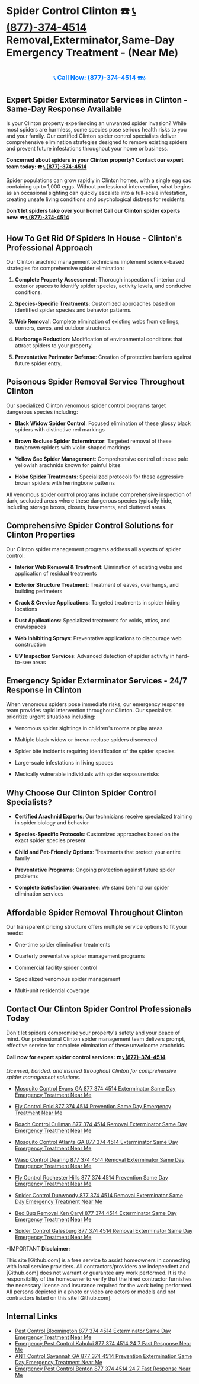 # Spider Control Clinton ☎️ [📞 (877)-374-4514](https://pest-control-4514.netlify.app) Removal,Exterminator,Same-Day Emergency Treatment - (Near Me)
# 

<p align="center" style="font-size: 1.2em; font-weight: bold; margin: 20px 0;">
  <a href="https://pest-control-4514.netlify.app" target="_blank" style="color: #007BFF; text-decoration: none;">📞 Call Now: (877)-374-4514 ☎️💧</a>
</p>

## Expert Spider Exterminator Services in Clinton - Same-Day Response Available

Is your Clinton property experiencing an unwanted spider invasion? While most spiders are harmless, some species pose serious health risks to you and your family. Our certified Clinton spider control specialists deliver comprehensive elimination strategies designed to remove existing spiders and prevent future infestations throughout your home or business.

**Concerned about spiders in your Clinton property? Contact our expert team today: ☎️ [📞 (877)-374-4514](https://pest-control-4514.netlify.app)**

Spider populations can grow rapidly in Clinton homes, with a single egg sac containing up to 1,000 eggs. Without professional intervention, what begins as an occasional sighting can quickly escalate into a full-scale infestation, creating unsafe living conditions and psychological distress for residents.

**Don't let spiders take over your home! Call our Clinton spider experts now: ☎️ [📞 (877)-374-4514](https://pest-control-4514.netlify.app)**

## How To Get Rid Of Spiders In House - Clinton's Professional Approach

Our Clinton arachnid management technicians implement science-based strategies for comprehensive spider elimination:

1. **Complete Property Assessment**: Thorough inspection of interior and exterior spaces to identify spider species, activity levels, and conducive conditions.

2. **Species-Specific Treatments**: Customized approaches based on identified spider species and behavior patterns.

3. **Web Removal**: Complete elimination of existing webs from ceilings, corners, eaves, and outdoor structures.

4. **Harborage Reduction**: Modification of environmental conditions that attract spiders to your property.

5. **Preventative Perimeter Defense**: Creation of protective barriers against future spider entry.

## Poisonous Spider Removal Service Throughout Clinton

Our specialized Clinton venomous spider control programs target dangerous species including:

- **Black Widow Spider Control**: Focused elimination of these glossy black spiders with distinctive red markings

- **Brown Recluse Spider Exterminator**: Targeted removal of these tan/brown spiders with violin-shaped markings

- **Yellow Sac Spider Management**: Comprehensive control of these pale yellowish arachnids known for painful bites

- **Hobo Spider Treatments**: Specialized protocols for these aggressive brown spiders with herringbone patterns

All venomous spider control programs include comprehensive inspection of dark, secluded areas where these dangerous species typically hide, including storage boxes, closets, basements, and cluttered areas.

## Comprehensive Spider Control Solutions for Clinton Properties

Our Clinton spider management programs address all aspects of spider control:

- **Interior Web Removal & Treatment**: Elimination of existing webs and application of residual treatments

- **Exterior Structure Treatment**: Treatment of eaves, overhangs, and building perimeters

- **Crack & Crevice Applications**: Targeted treatments in spider hiding locations

- **Dust Applications**: Specialized treatments for voids, attics, and crawlspaces

- **Web Inhibiting Sprays**: Preventative applications to discourage web construction

- **UV Inspection Services**: Advanced detection of spider activity in hard-to-see areas

## Emergency Spider Exterminator Services - 24/7 Response in Clinton

When venomous spiders pose immediate risks, our emergency response team provides rapid intervention throughout Clinton. Our specialists prioritize urgent situations including:

- Venomous spider sightings in children's rooms or play areas

- Multiple black widow or brown recluse spiders discovered

- Spider bite incidents requiring identification of the spider species

- Large-scale infestations in living spaces

- Medically vulnerable individuals with spider exposure risks

## Why Choose Our Clinton Spider Control Specialists?

- **Certified Arachnid Experts**: Our technicians receive specialized training in spider biology and behavior

- **Species-Specific Protocols**: Customized approaches based on the exact spider species present

- **Child and Pet-Friendly Options**: Treatments that protect your entire family

- **Preventative Programs**: Ongoing protection against future spider problems

- **Complete Satisfaction Guarantee**: We stand behind our spider elimination services

## Affordable Spider Removal Throughout Clinton

Our transparent pricing structure offers multiple service options to fit your needs:

- One-time spider elimination treatments

- Quarterly preventative spider management programs

- Commercial facility spider control

- Specialized venomous spider management

- Multi-unit residential coverage

## Contact Our Clinton Spider Control Professionals Today

Don't let spiders compromise your property's safety and your peace of mind. Our professional Clinton spider management team delivers prompt, effective service for complete elimination of these unwelcome arachnids.

**Call now for expert spider control services: ☎️ [📞 (877)-374-4514](https://pest-control-4514.netlify.app)**

*Licensed, bonded, and insured throughout Clinton for comprehensive spider management solutions.*


- [Mosquito Control Evans GA 877 374 4514 Exterminator Same Day Emergency Treatment Near Me](https://github.com/allyoucaneatsushiin/plumbing-texas/blob/main/Mosquito-Control-Evans-GA-877-374-4514-Exterminator-Same-Day-Emergency-Treatment-Near-Me.md)
- [Fly Control Enid 877 374 4514 Prevention Same Day Emergency Treatment Near Me](https://github.com/allyoucaneatsushiin/plumbing-texas/blob/main/Fly-Control-Enid-877-374-4514-Prevention-Same-Day-Emergency-Treatment-Near-Me.md)
- [Roach Control Cullman 877 374 4514 Removal Exterminator Same Day Emergency Treatment Near Me](https://github.com/allyoucaneatsushiin/plumbing-texas/blob/main/Roach-Control-Cullman-877-374-4514-Removal-Exterminator-Same-Day-Emergency-Treatment-Near-Me.md)


- [Mosquito Control Atlanta GA 877 374 4514 Exterminator Same Day Emergency Treatment Near Me](https://github.com/allyoucaneatsushiin/plumbing-texas/blob/main/Mosquito-Control-Atlanta-GA-877-374-4514-Exterminator-Same-Day-Emergency-Treatment-Near-Me.md)
- [Wasp Control Dearing 877 374 4514 Removal Exterminator Same Day Emergency Treatment Near Me](https://github.com/allyoucaneatsushiin/plumbing-texas/blob/main/Wasp-Control-Dearing-877-374-4514-Removal-Exterminator-Same-Day-Emergency-Treatment-Near-Me.md)
- [Fly Control Rochester Hills 877 374 4514 Prevention Same Day Emergency Treatment Near Me](https://github.com/allyoucaneatsushiin/plumbing-texas/blob/main/Fly-Control-Rochester-Hills-877-374-4514-Prevention-Same-Day-Emergency-Treatment-Near-Me.md)


- [Spider Control Dunwoody 877 374 4514 Removal Exterminator Same Day Emergency Treatment Near Me](https://github.com/allyoucaneatsushiin/plumbing-texas/blob/main/Spider-Control-Dunwoody-877-374-4514-Removal-Exterminator-Same-Day-Emergency-Treatment-Near-Me.md)
- [Bed Bug Removal Ken Caryl 877 374 4514 Exterminator Same Day Emergency Treatment Near Me](https://github.com/allyoucaneatsushiin/plumbing-texas/blob/main/Bed-Bug-Removal-Ken-Caryl-877-374-4514-Exterminator-Same-Day-Emergency-Treatment-Near-Me.md)
- [Spider Control Galesburg 877 374 4514 Removal Exterminator Same Day Emergency Treatment Near Me](https://github.com/allyoucaneatsushiin/plumbing-texas/blob/main/Spider-Control-Galesburg-877-374-4514-Removal-Exterminator-Same-Day-Emergency-Treatment-Near-Me.md)


*IMPORTANT **Disclaimer:**  

This site [Github.com] is a free service to assist homeowners in connecting with local service providers. All contractors/providers are independent and [Github.com] does not warrant or guarantee any work performed. It is the responsibility of the homeowner to verify that the hired contractor furnishes the necessary license and insurance required for the work being performed. All persons depicted in a photo or video are actors or models and not contractors listed on this site [Github.com].


## Internal Links
- [Pest Control Bloomington 877 374 4514 Exterminator Same Day Emergency Treatment Near Me](https://github.com/allyoucaneatsushiin/plumbing-texas/blob/main/Pest-Control-Bloomington-877-374-4514-Exterminator-Same-Day-Emergency-Treatment-Near-Me.md)
- [Emergency Pest Control Kahului 877 374 4514 24 7 Fast Response Near Me](https://github.com/allyoucaneatsushiin/plumbing-texas/blob/main/Emergency-Pest-Control-Kahului-877-374-4514-24-7-Fast-Response-Near-Me.md)
- [ANT Control Savannah GA 877 374 4514 Prevention Extermination Same Day Emergency Treatment Near Me](https://github.com/allyoucaneatsushiin/plumbing-texas/blob/main/ANT-Control-Savannah-GA-877-374-4514-Prevention-Extermination-Same-Day-Emergency-Treatment-Near-Me.md)
- [Emergency Pest Control Benton 877 374 4514 24 7 Fast Response Near Me](https://github.com/allyoucaneatsushiin/plumbing-texas/blob/main/Emergency-Pest-Control-Benton-877-374-4514-24-7-Fast-Response-Near-Me.md)
